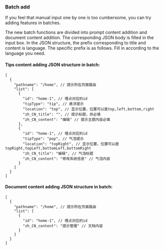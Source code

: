 ### Batch add
If you feel that manual input one by one is too cumbersome, you can try adding features in batches.

The new batch functions are divided into prompt content addition and document content addition. The corresponding JSON body is filled in the input box. In the JSON structure, the prefix corresponding to title and content is language. The specific prefix is as follows. Fill in according to the language you need.

#### Tips content adding JSON structure in batch:
```
[
  {
    "pathname": "/home", // 提示所在页面路由
    "list": [
      {
        "id": "home-1", // 埋点对应的id
        "tipType": "tip", // 悬浮提示
        "location": "top", // 显示位置，位置可以是top,left,bottom,right
        "zh_CN_title": "", // 提示标题，非必填
        "zh_CN_content": "编辑" // 提示主题内容必填
      },
      {
        "id": "home-1", // 埋点对应的id
        "tipType": "pop", // 气泡提示
        "location": "topRight", // 显示位置，位置可以是topRight,topLeft,bottomLeft,bottomRight
        "zh_CN_title": "编辑", // 气泡标题
        "zh_CN_content": "修改系统信息" // 气泡内容
      }
    ]
  }
]
```
#### Document content adding JSON structure in batch:
```
[
  {
    "pathname": "/home", // 提示所在页面路由
    "list": [
      {
        "id": "home-1", // 埋点对应的id
        "zh_CN_content": "提示管理" // 文档内容
      }
    ]
  }
]
```

